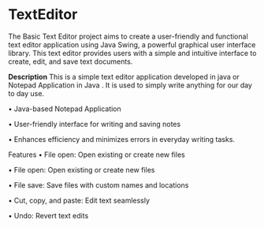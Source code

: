 # TextEditor
The Basic Text Editor project aims to create a user-friendly and functional text editor application using Java Swing, a powerful graphical user interface library. This text editor provides users with a simple and intuitive interface to create, edit, and save text documents.

**Description**
This is a simple text editor application developed in java or Notepad Application in Java . It is used to simply write anything for our day to day use.

• Java-based Notepad Application

• User-friendly interface for writing and saving notes

• Enhances efficiency and minimizes errors in everyday writing tasks.

Features
• File open: Open existing or create new files

• File open: Open existing or create new files

• File save: Save files with custom names and locations

• Cut, copy, and paste: Edit text seamlessly

• Undo: Revert text edits


